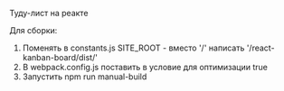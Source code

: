 Туду-лист на реакте 

Для сборки:

1. Поменять в constants.js SITE_ROOT - вместо '/' написать '/react-kanban-board/dist/'
2. В webpack.config.js поставить в условие для оптимизации true
3. Запустить npm run manual-build